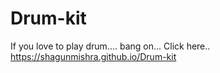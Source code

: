 # Drum-kit

If you love to play drum....
bang on... Click here..
https://shagunmishra.github.io/Drum-kit
